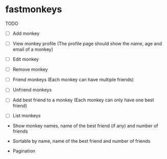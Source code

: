 fastmonkeys
===========

TODO

- [ ] Add monkey

- [ ] View monkey profile (The profile page should show the name, age and email of a monkey)

- [ ] Edit monkey

- [ ] Remove monkey

- [ ] Friend monkeys (Each monkey can have multiple friends)

- [ ] Unfriend monkeys

- [ ] Add best friend to a monkey (Each monkey can only have one best friend)

- [ ] List monkeys

* Show monkey names, name of the best friend (if any) and number of friends

* Sortable by name, name of the best friend and number of friends

* Pagination

